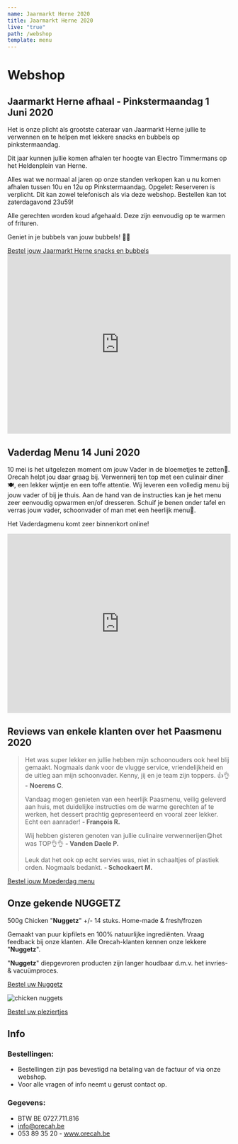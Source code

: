 ```yaml
---
name: Jaarmarkt Herne 2020
title: Jaarmarkt Herne 2020
live: "true"
path: /webshop
template: menu
---
```

# Webshop

<!-- ## Eindejaar Menu

Ontvangt u ook volk op kerst of oudejaar? 🎉Maak het uzelf makkelijk en bestel uw menu bij Orecah. 🍽️ Hapjes, voorgerecht en dessert zijn klaar om op te dienen. Soep en hoofdgerecht dienen enkel eventjes opgewarmd te worden. Schuif je benen onder tafel en geniet samen met je gasten. Santé!🥂

<div class="center"><a href="https://webshop.admisol.be/shop2/company/123476737/shop/5/?xlId=NL">Bestel uw Menu</a></div>

## The Chef's choice - MENU 1 - €45 p.p.

\\\\\\\\* Carpaccio van hert / zwarte pens / knolselder
\\\\\\\\* Soep / curry / langoustine
\\\\\\\\* Kabeljauw / erwt / prei / venkel 
\\\\\\\\* Dulce de leche (caramel) / Valrhona chocolade / pecan 

\\\\\\\\*Beide menu’s: Keuze uit puree, amandelkroketjes of aardappelgratin. U kan gerust gerechten wisselen tussen de menu’s

## Sous-chef's choice - MENU 2 - €45 p.p.

\\\\\\\\* Confijt van tonijn / mais /  hummus
\\\\\\\\* Soep / aardpeer / truffel
\\\\\\\\* Pluma Iberico / wortel / courgette  
\\\\\\\\* Dulce de leche (caramel) / Valrhona chocolade / pecan

\\\\\\\\*Beide menu’s: Keuze uit puree, amandelkroketjes of aardappelgratin. U kan gerust gerechten wisselen tussen de menu’s

Afsluitdatum bestellingen: Kerst 18dec - 

Nieuwjaar 25dec / Bestellingen kunnen online geplaatst worden op Orecah.be

Afhalingen tussen 16u en 18u met bevestigingsmail. / Voor alle vragen of info neemt u gerust contact op.

!\\\\\\\\\[](/assets/img/template-eindejaar-for-web.jpg "Folder eindejaar")

## Koud Buffet - €35 p.p. (altijd beschikbaar)

\\\\\\\\* Rundscarpaccio
\\\\\\\\* Kip / Ananas / Zout-Zuur
\\\\\\\\* Meloen / Ham
\\\\\\\\* Carpaccio van tonijn
\\\\\\\\* Vitello tonnato
\\\\\\\\* Zalm gegaard op lage temperatuur
\\\\\\\\* Mozzarella / tomaat
\\\\\\\\* Aardappelsalade / pastasalade / vers brood
\\\\\\\\* Quinoa / couscous / groentenassortiment
\\\\\\\\*+ Dessertbord €42 p.p.

<div class="center"><a href="https://webshop.admisol.be/shop2/company/123476737/shop/5/?xlId=NL">Bestel uw Menu</a></div> 

## Paas Menu 11 & 12 April 2020

Pasen vieren in deze bijzondere Corona tijden? 🎉 Dat kan met het restaurantgevoel bij je thuis! Maak het jezelf makkelijk en bestel uw menu bij Orecah. 🍽️ Koude gerechten zijn klaar om op te dienen. Warme gerechten gerecht dienen enkel eventjes opgewarmd en gedresseerd te worden aan de hand van ons stappenplan. Schuif je benen onder tafel en geniet met je naasten!. Santé!! 🥂

<div class="center"><a href="https://webshop.admisol.be/shop2/company/123476737/shop/5/?xlId=NL">Bestel uw Paasmenu</a></div>

!\\\\\\[](/assets/img/92159605_262248684934397_4493186706794610688_n-min.sliced.png "paasmenu foto")

## Paasmenu 1 - €50 p.p.

\\\\\\* Hapjes
\\\\\\* Voorgerecht: Asperge / a la Flamande / gepocheerd ei
\\\\\\* Hoofdgerecht: Parelhoen / groene asperge/ risotto
\\\\\\* Dessert: Aardbei / chocolade / munt

\\\\\\\* U kan gerust gerechten wisselen tussen de menu’s of de gerechten apart bestellen.

## Paasmenu 2 - €50 p.p.

\\\\\\* Hapjes
\\\\\\* Voorgerecht: Vitello Tonnato
\\\\\\* Hoofdgerecht: Zeewolf / groene asperge / risotto
\\\\\\* Dessert: Aardbei / chocolade / munt

\\\\\\\* U kan gerust gerechten wisselen tussen de menu’s of de gerechten apart bestellen.

### Afsluitdatum bestellingen: 9 april
Vermeld aub leveringsdag 11 of 12 april in de opmerking. Alle menu's worden op de leveringsdag voor 12u geleverd. Gelieve rekening te houden dat er een leveringskost is van 1 euro per kilometer vanuit Kasteel ter Rijst te Heikruis.

<div class="center"><a href="https://webshop.admisol.be/shop2/company/123476737/shop/5/?xlId=NL">Bestel uw Paasmenu</a></div> 

  <iframe width="100%" height="405" src="https://www.youtube.com/embed/uF6UyJi1tZk" frameborder="0"allow="encrypted-media; gyroscope; picture-in-picture" allowfullscreen></iframe>

## Moederdag Menu 10 mei 2020

10 mei is het uitgelezen moment om jouw moeder in de bloemetjes te zetten🎉. Orecah helpt jou daar graag bij. Verwennerij ten top met een culinair diner🍽️, een lekker wijntje en een bos kleurrijke ruikers. Wij leveren een volledig menu bij jouw moeder of bij je thuis. Aan de hand van de instructies kan je het menu zeer eenvoudig opwarmen en/of dresseren. Schuif je benen onder tafel en verras jouw mama, schoonmoeder of vrouw met een heerlijk menu🥂. 

<div class="center"><a href="https://webshop.admisol.be/shop2/company/123476737/shop/5/search?articleGroupId=webshop&page.itemsPerPage=50&xlId=NL">Bestel jouw Moederdag menu</a></div>

!\[](/assets/img/moederdag.png)

## Moederdag menu  1 - €50 p.p.

\* Hapjes
\* Voorgerecht: Het beste uit de zee / vispannetje
\* Hoofdgerecht: Varkenshaasje / mosterd / asperge
\* Dessert: Ruby chocolade / rode vruchten / Griekse yoghurt

## Moederdag menu 2 - €50 p.p.

\* Hapjes
\* Voorgerecht: Carpaccio / rund / new style
\* Hoofdgerecht: Nobashi-garnaal / lamsoor / asperge
\* Dessert: Ruby chocolade / rode vruchten / Griekse yoghurt

\* Pas het menu aan naar wens of bestel de gerechten apart.

<div class="center"><a href="https://webshop.admisol.be/shop2/company/123476737/shop/5/search?articleGroupId=webshop&page.itemsPerPage=50&xlId=NL">Bestel jouw Moederdag menu</a></div>

### Zet jouw mama in de bloemetjes

Boeket moederdag: €25 Onze boeketten worden met liefde gemaakt door Puur passie uit Tollembeek.  Personaliseer jouw boeket en geef ons vooraf jouw persoonlijke boodschap door.

<div class="center"><a href="https://webshop.admisol.be/shop2/company/123476737/shop/5/search?articleGroupId=events&page.itemsPerPage=50&xlId=NL">Bestel jouw boeket</a></div>

### MAAK UW BELEVING COMPLEET

\* Cava Fanatic: €10,00
\* Champagne Préveteau Perrier: €30,83
\* Champagne Albert Beerens Cuvee Carte Or: €38,96
\* White: Chardonnay, Bogle vineyards, Californie: €16,00
\* White: Garganega IGT: €13,50
\* White: 2018 Albarino Barbuntin, Rias Baixas, Spanje: €14,83
\* Red: Crossos, Priorat, Italië: €22,36
\* Red: Pomerol, Chateau La Pointe, Bordeaux: €55,05
* Red: Sainton N17, Languedoc, Frankrijk: €14,07

<div class="center"><a href="https://webshop.admisol.be/shop2/company/123476737/shop/5/search?articleGroupId=wijnen&page.itemsPerPage=50&xlId=NL">Bestel jouw wijnen</a></div>					

### INFO BESTELLING

Je hebt de keuze tussen twee verschillende menu’s. Het is zeker mogelijk om verschillende menu’s te bestellen of om de gerechten apart te bestellen. 

Alle menu's worden op 10 mei voor 12u30 geleverd. Het leveren gebeurt zonder rechtstreeks contact en volgens de veiligheidsvoorschriften. Nadien wordt het materiaal opgehaald op een afgesproken moment. 

De koude gerechten zijn klaar om op te dienen. De warme gerechten dienen enkel opgewarmd en gedresseerd te worden. Vooraf ontvang je van ons een uitgebreid stappenplan om dit vlot te laten verlopen. 

### AFSLUITDATUM BESTELLINGEN: 5 MEI 2020

Voor alle vragen of info neemt u gerust contact op. -->

## Jaarmarkt Herne afhaal - Pinkstermaandag 1 Juni 2020

Het is onze plicht als grootste cateraar van Jaarmarkt Herne jullie te verwennen en te helpen met lekkere snacks en bubbels op pinkstermaandag. 

Dit jaar kunnen jullie komen afhalen ter hoogte van Electro Timmermans op het Heldenplein van Herne. 

Alles wat we normaal al jaren op onze standen verkopen kan u nu komen afhalen tussen 10u en 12u op Pinkstermaandag. Opgelet: Reserveren is verplicht. Dit kan zowel telefonisch als via deze webshop. Bestellen kan tot zaterdagavond 23u59! 

Alle gerechten worden koud afgehaald. Deze zijn eenvoudig op te warmen of frituren. 

Geniet in je bubbels van jouw bubbels! 🍾🥂

<div class="center"><a href="https://webshop.admisol.be/shop2/company/123476737/shop/5/search?articleGroupId=events&page.itemsPerPage=50&xlId=NL">Bestel jouw Jaarmarkt Herne  snacks en bubbels </a></div>

 <iframe width="100%" height="405" src="https://www.youtube.com/embed/Xr2bUn9ViHA" frameborder="0" allow="accelerometer; autoplay; encrypted-media; gyroscope; picture-in-picture" allowfullscreen></iframe>

## Vaderdag Menu 14 Juni 2020

10 mei is het uitgelezen moment om jouw Vader in de bloemetjes te zetten🎉. Orecah helpt jou daar graag bij. Verwennerij ten top met een culinair diner🍽️, een lekker wijntje en een toffe attentie. Wij leveren een volledig menu bij jouw vader of bij je thuis. Aan de hand van de instructies kan je het menu zeer eenvoudig opwarmen en/of dresseren. Schuif je benen onder tafel en verras jouw vader, schoonvader of man met een heerlijk menu🥂. 

Het Vaderdagmenu komt zeer binnenkort online! 

 <iframe width="100%" height="405" src="https://www.youtube.com/embed/uF6UyJi1tZk" frameborder="0"allow="encrypted-media; gyroscope; picture-in-picture" allowfullscreen></iframe>

## Reviews van enkele klanten over het Paasmenu 2020

> Het was super lekker en jullie hebben mijn schoonouders ook heel blij gemaakt. Nogmaals dank voor de vlugge service, vriendelijkheid en de uitleg aan mijn schoonvader. Kenny, jij en je team zijn toppers. 👍👌 **\-** **Noerens C**. 
>
> Vandaag mogen genieten van een heerlijk Paasmenu, veilig geleverd aan huis, met duidelijke instructies om de warme gerechten af te werken, het dessert prachtig gepresenteerd en vooral zeer lekker. Echt een aanrader! **\- François R.**
>
> Wij hebben gisteren genoten van jullie culinaire verwennerijen😋het was TOP👌👌 **\- Vanden Daele P.**
>
> Leuk dat het ook op echt servies was, niet in schaaltjes of plastiek orden. Nogmaals bedankt. **\- Schockaert M.**

<div class="center"><a href="https://webshop.admisol.be/shop2/company/123476737/shop/5/?xlId=NL">Bestel jouw Moederdag menu</a></div>

## Onze gekende NUGGETZ

500g Chicken "**Nuggetz**" +/- 14 stuks. Home-made & fresh/frozen

Gemaakt van puur kipfilets en 100% natuurlijke ingrediënten.  Vraag feedback bij onze klanten. Alle Orecah-klanten kennen onze lekkere "**Nuggetz**".

"**Nuggetz**" diepgevroren producten zijn langer houdbaar d.m.v. het invries- & vacuümproces. 

<div class="center"><a href="https://webshop.admisol.be/shop2/company/123476737/shop/5/search?articleGroupId=webshop&page.itemsPerPage=50&xlId=NL">Bestel uw Nuggetz</a></div>

![chicken nuggets](/assets/img/nuggetz.jpg)

<div class="center"><a href="https://webshop.admisol.be/shop2/company/123476737/shop/5/search?articleGroupId=webshop&page.itemsPerPage=50&xlId=NL">Bestel uw pleziertjes</a></div>

## Info

<!-- ### 2 Afhaaladressen:

1. Orecah / T'Rest \
   \\\\\\\\*\\\\\\\\*@ Kasteel Ter Rijst - Terrest 2, 1670 Heikruis\\\\\\\\*\\\\\\\\*
2. Bistr'Oh Halle\
   \\\\\\\\*\\\\\\\\*@ Residentie Asteria - Werlstraat 2, 1500 Halle\\\\\\\\*\\\\\\\\*
-->

### Bestellingen:

* Bestellingen zijn pas bevestigd na betaling van de factuur of via onze webshop.
* Voor alle vragen of info neemt u gerust contact op.

### Gegevens:

* BTW BE 0727.711.816
* info@orecah.be 
* 053 89 35 20  - www.orecah.be